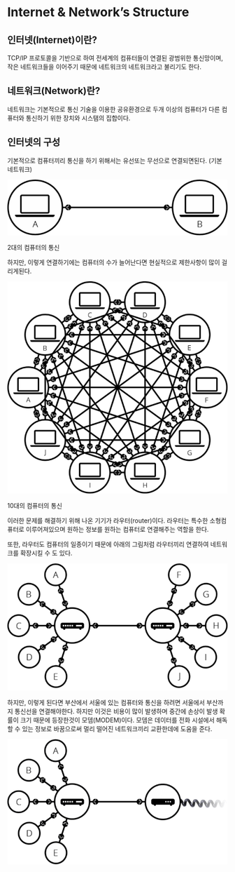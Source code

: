 # Internet & Network’s Structure

## 인터넷(Internet)이란?

TCP/IP 프로토콜을 기반으로 하여 전세계의 컴퓨터들이 연결된 광범위한 통신망이며, 작은 네트워크들을 이어주기 때문에 네트워크의 네트워크라고 불리기도 한다.

## 네트워크(Network)란?

네트워크는 기본적으로 통신 기술을 이용한 공유환경으로 두개 이상의 컴퓨터가 다른 컴퓨터와 통신하기 위한 장치와 시스탬의 집합이다.

## 인터넷의 구성

기본적으로 컴퓨터끼리 통신을 하기 위해서는 유선또는 무선으로 연결되면된다. (기본 네트워크)

![2대의 컴퓨터의 통신](./images/Untitled.png)

2대의 컴퓨터의 통신

하지만, 이렇게 연결하기에는 컴퓨터의 수가 늘어난다면 현실적으로 제한사항이 많이 걸리게된다.

![10대의 컴퓨터의 통신](./images/Untitled%201.png)

10대의 컴퓨터의 통신

이러한 문제를 해결하기 위해 나온 기기가 라우터(router)이다. 라우터는 특수한 소형컴퓨터로 이루어져있으며 원하는 정보를 원하는 컴퓨터로 연결해주는 역할을 한다.

또한, 라우터도 컴퓨터의 일종이기 때문에 아래의 그림처럼 라우터끼리 연결하여 네트워크를 확장시킬 수 도 있다.

![Untitled](./images/Untitled%202.png)

하지만, 이렇게 된다면 부산에서 서울에 있는 컴퓨터와 통신을 하려면 서울에서 부산까지 통신선을 연결해야한다. 하지만 이것은 비용이 많이 발생하며 중간에 손상이 발생 확률이 크기 때문에 등장한것이 모뎀(MODEM)이다. 모뎀은 데이터를 전화 시설에서 해독할 수 있는 정보로 바꿈으로써 멀리 떨어진 네트워크끼리 교환한데에 도움을 준다.

![Untitled](./images/Untitled%203.png)
